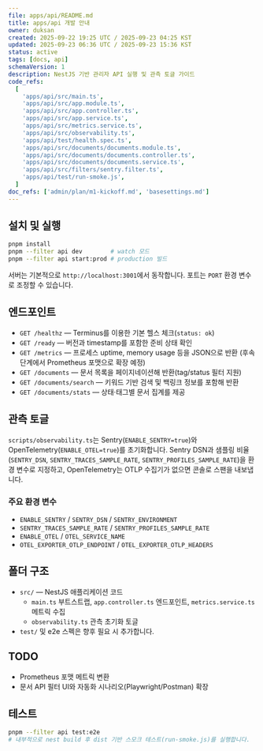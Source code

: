 ```yaml
---
file: apps/api/README.md
title: apps/api 개발 안내
owner: duksan
created: 2025-09-22 19:25 UTC / 2025-09-23 04:25 KST
updated: 2025-09-23 06:36 UTC / 2025-09-23 15:36 KST
status: active
tags: [docs, api]
schemaVersion: 1
description: NestJS 기반 관리자 API 실행 및 관측 토글 가이드
code_refs:
  [
    'apps/api/src/main.ts',
    'apps/api/src/app.module.ts',
    'apps/api/src/app.controller.ts',
    'apps/api/src/app.service.ts',
    'apps/api/src/metrics.service.ts',
    'apps/api/src/observability.ts',
    'apps/api/test/health.spec.ts',
    'apps/api/src/documents/documents.module.ts',
    'apps/api/src/documents/documents.controller.ts',
    'apps/api/src/documents/documents.service.ts',
    'apps/api/src/filters/sentry.filter.ts',
    'apps/api/test/run-smoke.js',
  ]
doc_refs: ['admin/plan/m1-kickoff.md', 'basesettings.md']
---
```


## 설치 및 실행

```bash
pnpm install
pnpm --filter api dev        # watch 모드
pnpm --filter api start:prod # production 빌드
```

서버는 기본적으로 `http://localhost:3001`에서 동작합니다. 포트는 `PORT` 환경 변수로 조정할 수 있습니다.

## 엔드포인트

- `GET /healthz` — Terminus를 이용한 기본 헬스 체크(`status: ok`)
- `GET /ready` — 버전과 timestamp를 포함한 준비 상태 확인
- `GET /metrics` — 프로세스 uptime, memory usage 등을 JSON으로 반환 (후속 단계에서 Prometheus 포맷으로 확장 예정)
- `GET /documents` — 문서 목록을 페이지네이션해 반환(tag/status 필터 지원)
- `GET /documents/search` — 키워드 기반 검색 및 백링크 정보를 포함해 반환
- `GET /documents/stats` — 상태·태그별 문서 집계를 제공

## 관측 토글

`scripts/observability.ts`는 Sentry(`ENABLE_SENTRY=true`)와 OpenTelemetry(`ENABLE_OTEL=true`)를 초기화합니다. Sentry DSN과 샘플링 비율(`SENTRY_DSN`, `SENTRY_TRACES_SAMPLE_RATE`, `SENTRY_PROFILES_SAMPLE_RATE`)을 환경 변수로 지정하고, OpenTelemetry는 OTLP 수집기가 없으면 콘솔로 스팬을 내보냅니다.

### 주요 환경 변수

- `ENABLE_SENTRY` / `SENTRY_DSN` / `SENTRY_ENVIRONMENT`
- `SENTRY_TRACES_SAMPLE_RATE` / `SENTRY_PROFILES_SAMPLE_RATE`
- `ENABLE_OTEL` / `OTEL_SERVICE_NAME`
- `OTEL_EXPORTER_OTLP_ENDPOINT` / `OTEL_EXPORTER_OTLP_HEADERS`

## 폴더 구조

- `src/` — NestJS 애플리케이션 코드
  - `main.ts` 부트스트랩, `app.controller.ts` 엔드포인트, `metrics.service.ts` 메트릭 수집
  - `observability.ts` 관측 초기화 토글
- `test/` 및 e2e 스펙은 향후 필요 시 추가합니다.

## TODO

- Prometheus 포맷 메트릭 변환
- 문서 API 필터 UI와 자동화 시나리오(Playwright/Postman) 확장

## 테스트

```bash
pnpm --filter api test:e2e
# 내부적으로 nest build 후 dist 기반 스모크 테스트(run-smoke.js)를 실행합니다.
```
